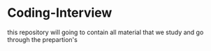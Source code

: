 # Coding-Interview

this repository will going to contain all material that we study and go through the prepartion's
